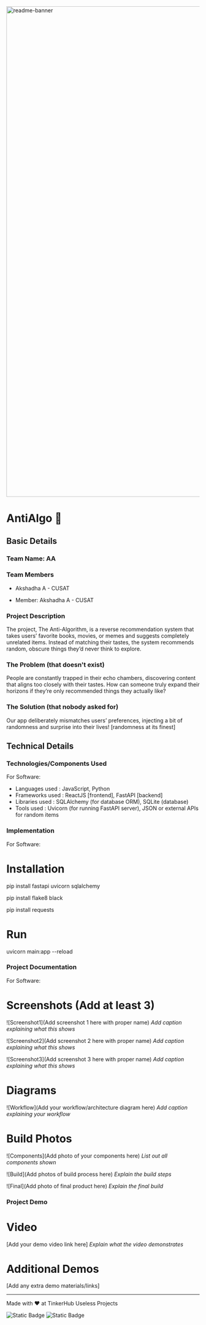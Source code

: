 <img width="1280" alt="readme-banner" src="https://github.com/user-attachments/assets/35332e92-44cb-425b-9dff-27bcf1023c6c">

# AntiAlgo 🎯

## Basic Details

### Team Name: AA

### Team Members

- Akshadha A - CUSAT

- Member: Akshadha A - CUSAT

### Project Description

The project, The Anti-Algorithm, is a reverse recommendation system that takes users’ favorite books, movies, or memes and suggests completely unrelated items. Instead of matching their tastes, the system recommends random, obscure things they’d never think to explore.

### The Problem (that doesn't exist)

People are constantly trapped in their echo chambers, discovering content that aligns too closely with their tastes. How can someone truly expand their horizons if they’re only recommended things they actually like?

### The Solution (that nobody asked for)

Our app deliberately mismatches users’ preferences, injecting a bit of randomness and surprise into their lives!
[randomness at its finest]

## Technical Details

### Technologies/Components Used

For Software:

- Languages used : JavaScript, Python
- Frameworks used : ReactJS [frontend], FastAPI [backend]
- Libraries used : SQLAlchemy (for database ORM), SQLite (database)
- Tools used : Uvicorn (for running FastAPI server), JSON or external APIs for random items

### Implementation

For Software:

# Installation

pip install fastapi uvicorn sqlalchemy

pip install flake8 black

pip install requests

# Run

uvicorn main:app --reload

### Project Documentation

For Software:

# Screenshots (Add at least 3)

![Screenshot1](Add screenshot 1 here with proper name)
_Add caption explaining what this shows_

![Screenshot2](Add screenshot 2 here with proper name)
_Add caption explaining what this shows_

![Screenshot3](Add screenshot 3 here with proper name)
_Add caption explaining what this shows_

# Diagrams

![Workflow](Add your workflow/architecture diagram here)
_Add caption explaining your workflow_

# Build Photos

![Components](Add photo of your components here)
_List out all components shown_

![Build](Add photos of build process here)
_Explain the build steps_

![Final](Add photo of final product here)
_Explain the final build_

### Project Demo

# Video

[Add your demo video link here]
_Explain what the video demonstrates_

# Additional Demos

[Add any extra demo materials/links]

---

Made with ❤️ at TinkerHub Useless Projects

![Static Badge](https://img.shields.io/badge/TinkerHub-24?color=%23000000&link=https%3A%2F%2Fwww.tinkerhub.org%2F)
![Static Badge](https://img.shields.io/badge/UselessProject--24-24?link=https%3A%2F%2Fwww.tinkerhub.org%2Fevents%2FQ2Q1TQKX6Q%2FUseless%2520Projects)
